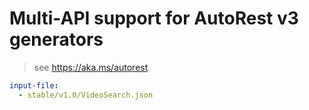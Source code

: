# Multi-API support for AutoRest v3 generators

> see https://aka.ms/autorest

``` yaml $(enable-multi-api)
input-file:
  - stable/v1.0/VideoSearch.json
```
